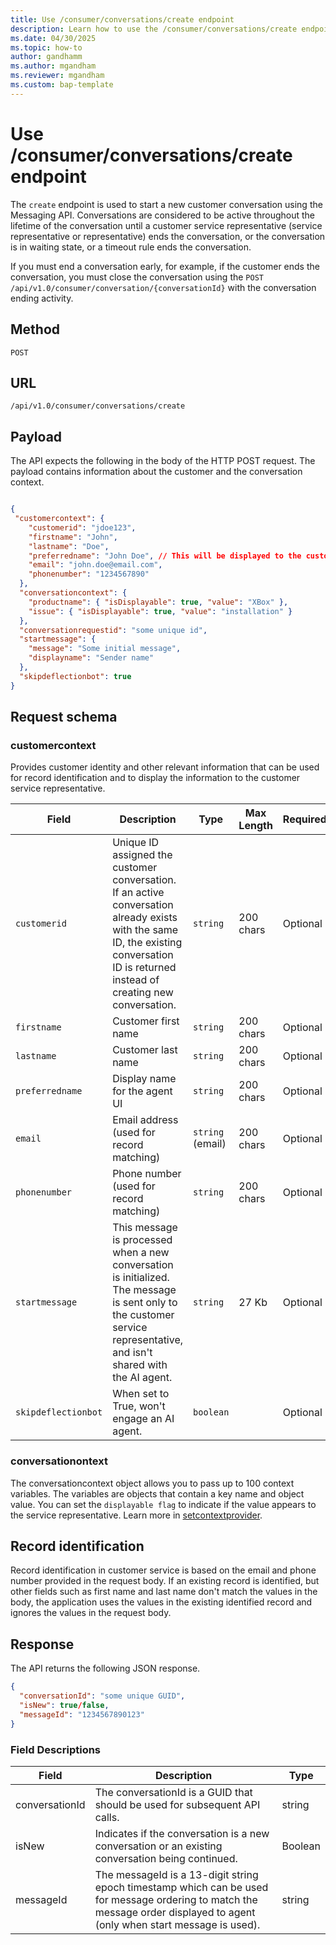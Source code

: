 ```yaml
---
title: Use /consumer/conversations/create endpoint
description: Learn how to use the /consumer/conversations/create endpoint.
ms.date: 04/30/2025
ms.topic: how-to
author: gandhamm
ms.author: mgandham
ms.reviewer: mgandham
ms.custom: bap-template
---
```


# Use /consumer/conversations/create endpoint

The `create` endpoint is used to start a new customer conversation using the Messaging API. Conversations are considered to be active throughout the lifetime of the conversation until a customer service representative (service representative or representative) ends the conversation, or the conversation is in waiting state, or a timeout rule ends the conversation.

 If you must end a conversation early, for example, if the customer ends the conversation, you must close the conversation using the `POST /api/v1.0/consumer/conversation/{conversationId}` with the conversation ending activity. 


## Method

`POST`

## URL

`/api/v1.0/consumer/conversations/create`

## Payload

The API expects the following in the body of the HTTP POST request. The payload contains information about the customer and the conversation context.

```json

{
 "customercontext": {
    "customerid": "jdoe123",
    "firstname": "John",
    "lastname": "Doe",
    "preferredname": "John Doe", // This will be displayed to the customer service representative
    "email": "john.doe@email.com",
    "phonenumber": "1234567890"
  },
  "conversationcontext": {
    "productname": { "isDisplayable": true, "value": "XBox" },
    "issue": { "isDisplayable": true, "value": "installation" }
  },
  "conversationrequestid": "some unique id",
  "startmessage": {
    "message": "Some initial message",
    "displayname": "Sender name"
  },
  "skipdeflectionbot": true
}

```

## Request schema

### customercontext

Provides customer identity and other relevant information that can be used for record identification and to display the information to the customer service representative.

| Field           | Description                              | Type             | Max Length | Required |
| --------------- | ---------------------------------------- | ---------------- | ---------- | -------- |
| `customerid`    | Unique ID assigned the customer conversation. If an active conversation already exists with the same ID, the existing conversation ID is returned instead of creating new conversation.      | `string`         | 200 chars  | Optional        |
| `firstname`     | Customer first name                      | `string`         | 200 chars  | Optional       |
| `lastname`      | Customer last name                       | `string`         | 200 chars  | Optional        |
| `preferredname` | Display name for the agent UI            | `string`         | 200 chars  | Optional       |
| `email`         | Email address (used for record matching) | `string` (email) | 200 chars  | Optional        |
| `phonenumber`   | Phone number (used for record matching)  | `string`         | 200 chars  | Optional        |
| `startmessage`   | This message is processed when a new conversation is initialized. The message is sent only to the customer service representative, and isn't shared with the AI agent.  | `string`         | 27 Kb  | Optional        |
| `skipdeflectionbot`   | When set to True, won't engage an AI agent.  | `boolean`         |   | Optional       |



### conversationontext

 The conversationcontext object allows you to pass up to 100 context variables. The variables are objects that contain a key name and object value. You can set the `displayable flag` to indicate if the value appears to the service representative. Learn more in [setcontextprovider](/dynamics365/customer-service/develop/reference/methods/setcontextprovider). 

## Record identification

 Record identification in customer service is based on the email and phone number provided in the request body. If an existing record is identified, but other fields such as first name and last name don't match the values in the body, the application uses the values in the existing identified record and ignores the values in the request body.

## Response

The API returns the following JSON response. 

```json
{
  "conversationId": "some unique GUID",
  "isNew": true/false,
  "messageId": "1234567890123"
}
```

### Field Descriptions

| Field | Description | Type |
|-------|-------------|------|
| conversationId | The conversationId is a GUID that should be used for subsequent API calls. | string |
| isNew | Indicates if the conversation is a new conversation or an existing conversation being continued. | Boolean |
| messageId | The messageId is a 13-digit string epoch timestamp which can be used for message ordering to match the message order displayed to agent (only when start message is used). | string |